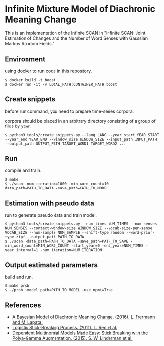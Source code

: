 # Infinite Mixture Model of Diachronic Meaning Change

This is an implementation of the Infinite SCAN in "Infinite SCAN: Joint Estimation of Changes and the Number of Word Senses with Gaussian Markov Random Fields."

## Environment

using docker to run code in this repository.

```
$ docker build -t boost .
$ docker run -it -v LOCAL_PATH:CONTAINER_PATH boost
```

## Create snippets

before run command, you need to prepare time-series corpora.

corpora should be placed in an arbitrary directory consisting of a group of files by year.

```
$ python3 tools/create_snippets.py --lang LANG --year_start YEAR_START --year_end YEAR_END --window_size WINDOW_SIZE --input_path INPUT_PATH --output_path OUTPUT_PATH TARGET_WORD1 TARGET_WORD2 ...
```

## Run

compile and train.

```
$ make
$ ./scan -num_iteration=1000 -min_word_count=10 -data_path=PATH_TO_DATA -save_path=PATH_TO_MODEL
```

## Estimation with pseudo data

run to generate pseudo data and train model.

```
$ python3 tools/create_snippets.py --num-times NUM_TIMES --num-senses NUM_SENSES --context-window-size WINDOW_SIZE --vocab-size-per-sense VOCAB_SIZE --num-sample NUM_SAMPLE --shift-type random --word-prior-type zipf --output-path PATH_TO_DATA
$ ./scan -data_path=PATH_TO_DATA -save_path=PATH_TO_SAVE -min_word_count=MIN_WORD_COUNT -start_year=0 -end_year=NUM_TIMES -year_interval=1 -num_iteration=NUM_ITERATION
```

## Output estimated parameters

build and run.

```
$ make prob
$ ./prob -model_path=PATH_TO_MODEL -use_npmi=True
```

## References

- [A Bayesian Model of Diachronic Meaning Change. (2016). L. Frermann and M. Lapata.](https://www.aclweb.org/anthology/Q16-1003.pdf)
- [Logistic Stick-Breaking Process. (2011). L. Ren et al.](https://www.jmlr.org/papers/volume12/ren11a/ren11a.pdf)
- [Dependent Multinomial Models Made Easy: Stick Breaking with the Polya-Gamma Augmentation. (2015). S. W. Linderman et al.](https://www.cs.princeton.edu/~rpa/pubs/linderman2015multinomial.pdf)